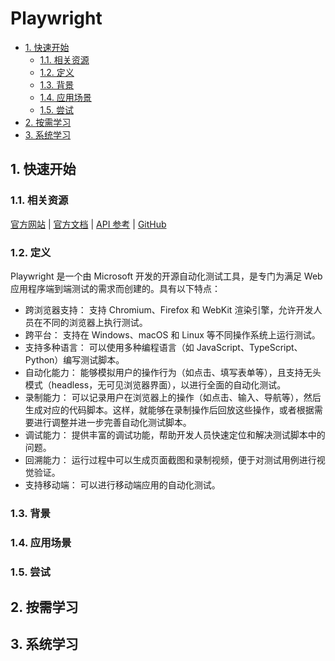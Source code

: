 # Playwright<!-- omit in toc -->

- [1. 快速开始](#1-快速开始)
  - [1.1. 相关资源](#11-相关资源)
  - [1.2. 定义](#12-定义)
  - [1.3. 背景](#13-背景)
  - [1.4. 应用场景](#14-应用场景)
  - [1.5. 尝试](#15-尝试)
- [2. 按需学习](#2-按需学习)
- [3. 系统学习](#3-系统学习)

## 1. 快速开始

### 1.1. 相关资源

[官方网站](https://playwright.dev) | [官方文档](https://playwright.dev/docs/intro) | [API 参考](https://playwright.dev/docs/api/class-playwright) | [GitHub](https://github.com/microsoft/playwright)

### 1.2. 定义

Playwright 是一个由 Microsoft 开发的开源自动化测试工具，是专门为满足 Web 应用程序端到端测试的需求而创建的。具有以下特点：

- 跨浏览器支持： 支持 Chromium、Firefox 和 WebKit 渲染引擎，允许开发人员在不同的浏览器上执行测试。
- 跨平台： 支持在 Windows、macOS 和 Linux 等不同操作系统上运行测试。
- 支持多种语言： 可以使用多种编程语言（如 JavaScript、TypeScript、Python）编写测试脚本。
- 自动化能力： 能够模拟用户的操作行为（如点击、填写表单等），且支持无头模式（headless，无可见浏览器界面），以进行全面的自动化测试。
- 录制能力： 可以记录用户在浏览器上的操作（如点击、输入、导航等），然后生成对应的代码脚本。这样，就能够在录制操作后回放这些操作，或者根据需要进行调整并进一步完善自动化测试脚本。
- 调试能力： 提供丰富的调试功能，帮助开发人员快速定位和解决测试脚本中的问题。
- 回溯能力： 运行过程中可以生成页面截图和录制视频，便于对测试用例进行视觉验证。
- 支持移动端： 可以进行移动端应用的自动化测试。

### 1.3. 背景

### 1.4. 应用场景

### 1.5. 尝试

## 2. 按需学习

## 3. 系统学习
